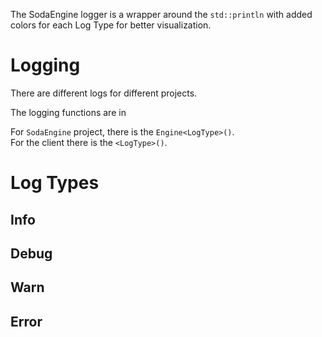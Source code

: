 The SodaEngine logger is a wrapper around the `std::println` with added colors for each Log Type for better visualization.

# Logging
There are different logs for different projects.

The logging functions are in 

For `SodaEngine` project, there is the `Engine<LogType>()`.\
For the client there is the `<LogType>()`.


# Log Types
## Info
## Debug
## Warn
## Error